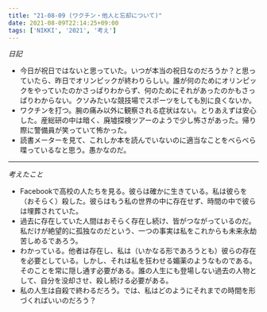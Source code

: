 ```yaml
---
title: "21-08-09 (ワクチン・他人と忘却について)"
date: 2021-08-09T22:14:25+09:00
tags: ['NIKKI', '2021', '考え']
---
```

*日記*
- 今日が祝日ではないと思っていた。いつが本当の祝日なのだろうか？と思っていたら、昨日でオリンピックが終わりらしい。誰が何のためにオリンピックをやっていたのかさっぱりわからず、何のためにそれがあったのかもさっぱりわからない。クソみたいな競技場でスポーツをしても別に良くないか。
- ワクチンを打つ。腕の痛み以外に観察される症状はない。とりあえずは安心した。産総研の中は暗く、廃墟探検ツアーのようで少し怖さがあった。帰り際に警備員が笑っていて怖かった。
- 読書メーターを見て、これしか本を読んでいないのに適当なことをべらべら喋っているなと思う。愚かなのだ。
---
*考えたこと*
- Facebookで高校の人たちを見る。彼らは確かに生きている。私は彼らを（おそらく）殺した。彼らはもう私の世界の中に存在せず、時間の中で彼らは埋葬されていた。
- 過去に存在していた人間はおそらく存在し続け、皆がつながっているのだ。私だけが絶望的に孤独なのだという、一つの事実は私をこれからも未来永劫苦しめるであろう。
- わかっている。他者は存在し、私は（いかなる形であろうとも）彼らの存在を必要としている。しかし、それは私を狂わせる媚薬のようなものである。そのことを常に隠し通す必要がある。誰の人生にも登場しない過去の人物として、自分を没却させ、殺し続ける必要がある。
- 私の人生は自殺で終わるだろう。では、私はどのようにそれまでの時間を形づくればいいのだろう？

